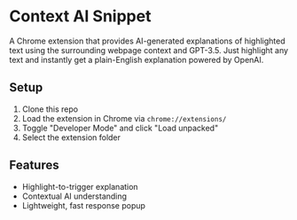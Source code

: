 # Context AI Snippet

A Chrome extension that provides AI-generated explanations of highlighted text using the surrounding webpage context and GPT-3.5. Just highlight any text and instantly get a plain-English explanation powered by OpenAI.

## Setup

1. Clone this repo
2. Load the extension in Chrome via `chrome://extensions/`
3. Toggle "Developer Mode" and click "Load unpacked"
4. Select the extension folder

## Features

- Highlight-to-trigger explanation
- Contextual AI understanding
- Lightweight, fast response popup
